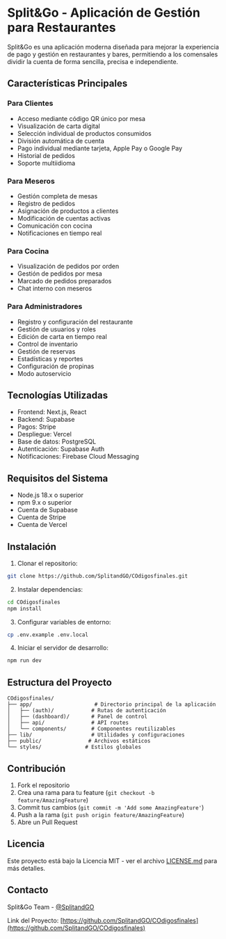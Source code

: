 # Split&Go - Aplicación de Gestión para Restaurantes

Split&Go es una aplicación moderna diseñada para mejorar la experiencia de pago y gestión en restaurantes y bares, permitiendo a los comensales dividir la cuenta de forma sencilla, precisa e independiente.

## Características Principales

### Para Clientes
- Acceso mediante código QR único por mesa
- Visualización de carta digital
- Selección individual de productos consumidos
- División automática de cuenta
- Pago individual mediante tarjeta, Apple Pay o Google Pay
- Historial de pedidos
- Soporte multiidioma

### Para Meseros
- Gestión completa de mesas
- Registro de pedidos
- Asignación de productos a clientes
- Modificación de cuentas activas
- Comunicación con cocina
- Notificaciones en tiempo real

### Para Cocina
- Visualización de pedidos por orden
- Gestión de pedidos por mesa
- Marcado de pedidos preparados
- Chat interno con meseros

### Para Administradores
- Registro y configuración del restaurante
- Gestión de usuarios y roles
- Edición de carta en tiempo real
- Control de inventario
- Gestión de reservas
- Estadísticas y reportes
- Configuración de propinas
- Modo autoservicio

## Tecnologías Utilizadas

- Frontend: Next.js, React
- Backend: Supabase
- Pagos: Stripe
- Despliegue: Vercel
- Base de datos: PostgreSQL
- Autenticación: Supabase Auth
- Notificaciones: Firebase Cloud Messaging

## Requisitos del Sistema

- Node.js 18.x o superior
- npm 9.x o superior
- Cuenta de Supabase
- Cuenta de Stripe
- Cuenta de Vercel

## Instalación

1. Clonar el repositorio:
```bash
git clone https://github.com/SplitandGO/COdigosfinales.git
```

2. Instalar dependencias:
```bash
cd COdigosfinales
npm install
```

3. Configurar variables de entorno:
```bash
cp .env.example .env.local
```

4. Iniciar el servidor de desarrollo:
```bash
npm run dev
```

## Estructura del Proyecto

```
COdigosfinales/
├── app/                    # Directorio principal de la aplicación
│   ├── (auth)/            # Rutas de autenticación
│   ├── (dashboard)/       # Panel de control
│   ├── api/               # API routes
│   └── components/        # Componentes reutilizables
├── lib/                   # Utilidades y configuraciones
├── public/               # Archivos estáticos
└── styles/              # Estilos globales
```

## Contribución

1. Fork el repositorio
2. Crea una rama para tu feature (`git checkout -b feature/AmazingFeature`)
3. Commit tus cambios (`git commit -m 'Add some AmazingFeature'`)
4. Push a la rama (`git push origin feature/AmazingFeature`)
5. Abre un Pull Request

## Licencia

Este proyecto está bajo la Licencia MIT - ver el archivo [LICENSE.md](LICENSE.md) para más detalles.

## Contacto

Split&Go Team - [@SplitandGO](https://github.com/SplitandGO)

Link del Proyecto: [https://github.com/SplitandGO/COdigosfinales](https://github.com/SplitandGO/COdigosfinales)
